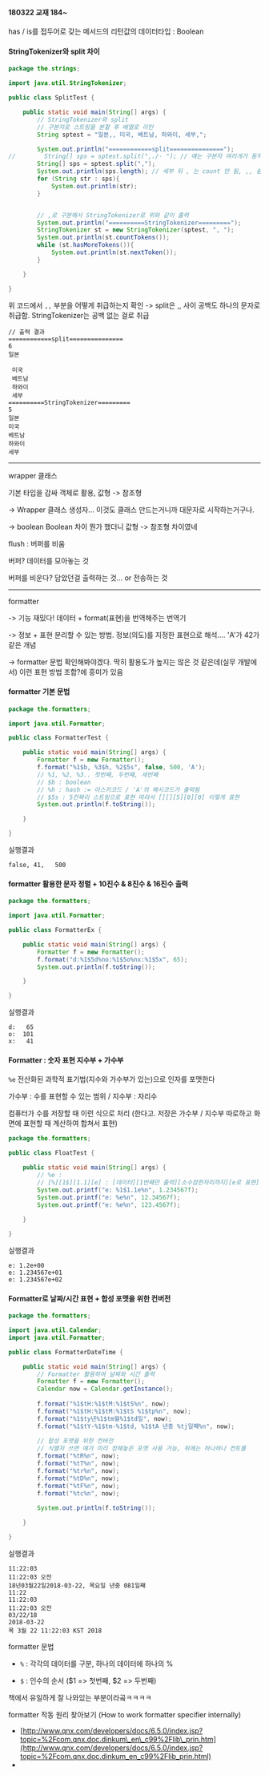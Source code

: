 #### 180322 교재 184~

has / is를 접두어로 갖는 메서드의 리턴값의 데이터타입 : Boolean

#### StringTokenizer와 split 차이

```java
package the.strings;

import java.util.StringTokenizer;

public class SplitTest {

    public static void main(String[] args) {
        // StringTokenizer와 split 
        // 구분자로 스트링을 분할 후 배열로 리턴 
        String sptest = "일본,, 미국, 베트남, 하와이, 세부,";

        System.out.println("============split===============");
//        String[] sps = sptest.split(",./- "); // 얘는 구분자 여러개가 동작하지 않음, 하나만 취급
        String[] sps = sptest.split(","); 
        System.out.println(sps.length); // 세부 뒤 , 는 count 안 됨, ,, 쉼표도 하나로 인식함(StringTokenizer는 아님)
        for (String str : sps){
            System.out.println(str);
        }


        // ,로 구분해서 StringTokenizer로 위와 같이 출력
        System.out.println("==========StringTokenizer=========");
        StringTokenizer st = new StringTokenizer(sptest, ", ");
        System.out.println(st.countTokens());
        while (st.hasMoreTokens()){
            System.out.println(st.nextToken());
        }

    }

}
```

위 코드에서 `,,` 부분을 어떻게 취급하는지 확인 -&gt; split은 ,, 사이 공백도 하나의 문자로 취급함. StringTokenizer는 공백 없는 걸로 취급

```
// 출력 결과
============split===============
6
일본

 미국
 베트남
 하와이
 세부
==========StringTokenizer=========
5
일본
미국
베트남
하와이
세부
```

---

wrapper 클래스

기본 타입을 감싸 객체로 활용, 값형 -&gt; 참조형

-&gt; Wrapper 클래스 생성자... 이것도 클래스 만드는거니까 대문자로 시작하는거구나.

-&gt; boolean Boolean 차이 뭔가 했더니 값형 -&gt; 참조형 차이였네

flush : 버퍼를 비움

버퍼? 데이터를 모아놓는 것

버퍼를 비운다? 담았던걸 출력하는 것... or 전송하는 것

---

formatter

-&gt; 기능 재밌다! 데이터 + format\(표현\)을 번역해주는 번역기

-&gt; 정보 + 표현 분리할 수 있는 방법. 정보\(의도\)를 지정한 표현으로 해석.... 'A'가 42가 같은 개념

-&gt; formatter 문법 확인해봐야겠다. 딱히 활용도가 높지는 않은 것 같은데\(실무 개발에서\) 이런 표현 방법 조합?에 흥미가 있음

#### formatter 기본 문법

```java
package the.formatters;

import java.util.Formatter;

public class FormatterTest {

    public static void main(String[] args) {
        Formatter f = new Formatter();
        f.format("%1$b, %3$h, %2$5s", false, 500, 'A');
        // %1, %2, %3.. 첫번째, 두번째, 세번째
        // $b : boolean
        // %h : hash := 아스키코드 / 'A'의 해시코드가 출력됨
        // $5s : 5칸짜리 스트링으로 표현 따라서 [][][5][0][0] 이렇게 표현
        System.out.println(f.toString());

    }

}
```

실행결과

```
false, 41,   500
```

#### formatter 활용한 문자 정렬 + 10진수 & 8진수 & 16진수 출력

```java
package the.formatters;

import java.util.Formatter;

public class FormatterEx {

    public static void main(String[] args) {
        Formatter f = new Formatter();
        f.format("d:%1$5d%no:%1$5o%nx:%1$5x", 65);
        System.out.println(f.toString());

    }

}
```

실행결과

```
d:   65
o:  101
x:   41
```



#### Formatter : 숫자 표현  지수부 + 가수부

`%e` 전산화된 과학적 표기법\(지수와 가수부가 있는\)으로 인자를 포맷한다

가수부 : 수를 표현할 수 있는 범위 / 지수부 : 자리수

컴퓨터가 수를 저장할 때 이런 식으로 처리 \(한다고. 저장은 가수부 / 지수부 따로하고 화면에 표현할 때 계산하여 합쳐서 표현\)

```java
package the.formatters;

public class FloatTest {

	public static void main(String[] args) {
		// %e : 
		// [%][1$][1.1][e] : [데이터][1번째만 출력][소수점한자리까지][e로 표현]
		System.out.printf("e: %1$1.1e%n", 1.234567f); 
		System.out.printf("e: %e%n", 12.34567f);
		System.out.printf("e: %e%n", 123.4567f);
		
	}

}

```

실행결과

```
e: 1.2e+00
e: 1.234567e+01
e: 1.234567e+02
```



#### Formatter로 날짜/시간 표현 + 합성 포맷을 위한 컨버전

```java
package the.formatters;

import java.util.Calendar;
import java.util.Formatter;

public class FormatterDateTime {

	public static void main(String[] args) {
		// Formatter 활용하여 날짜와 시간 출력
		Formatter f = new Formatter();
		Calendar now = Calendar.getInstance();
		
		f.format("%1$tH:%1$tM:%1$tS%n", now);
		f.format("%1$tH:%1$tM:%1$tS %1$tp%n", now);
		f.format("%1$ty년%1$tm월%1$td일", now);
		f.format("%1$tY-%1$tm-%1$td, %1$tA 년중 %tj일째%n", now);
		
		// 합성 포맷을 위한 컨버전
		// 식별자 쓰면 얘가 미리 정해놓은 포맷 사용 가능, 위에는 하나하나 컨트롤
		f.format("%tR%n", now);
		f.format("%tT%n", now);
		f.format("%tr%n", now);
		f.format("%tD%n", now);
		f.format("%tF%n", now);
		f.format("%tc%n", now);
		
		System.out.println(f.toString());

	}

}

```

실행결과

```
11:22:03
11:22:03 오전
18년03월22일2018-03-22, 목요일 년중 081일째
11:22
11:22:03
11:22:03 오전
03/22/18
2018-03-22
목 3월 22 11:22:03 KST 2018
```



formatter 문법

* `%` : 각각의 데이터를 구분, 하나의 데이터에 하나의 %

* `$` : 인수의 순서 \($1 =&gt; 첫번째, $2 =&gt; 두번째\)

책에서 유일하게 잘 나와있는 부분이라곸ㅋㅋㅋㅋ 



formatter 작동 원리 찾아보기 \(How to work formatter specifier internally\)

* [http://www.qnx.com/developers/docs/6.5.0/index.jsp?topic=%2Fcom.qnx.doc.dinkum\_en\_c99%2Flib\_prin.htm](http://www.qnx.com/developers/docs/6.5.0/index.jsp?topic=%2Fcom.qnx.doc.dinkum_en_c99%2Flib_prin.html)
* 




